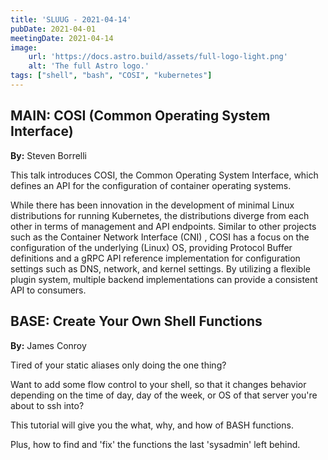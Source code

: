 ```yaml
---
title: 'SLUUG - 2021-04-14'
pubDate: 2021-04-01
meetingDate: 2021-04-14
image:
    url: 'https://docs.astro.build/assets/full-logo-light.png'
    alt: 'The full Astro logo.'
tags: ["shell", "bash", "COSI", "kubernetes"]
---
```

## **MAIN:** COSI (Common Operating System Interface)

**By:** Steven Borrelli

This talk introduces COSI, the Common Operating System Interface, which defines an API for the configuration of container operating systems.

While there has been innovation in the development of minimal Linux distributions for running Kubernetes, the distributions diverge from each other in terms of management and API endpoints. Similar to other projects such as the Container Network Interface (CNI) , COSI has a focus on the configuration of the underlying (Linux) OS, providing Protocol Buffer definitions and a gRPC API reference implementation for configuration settings such as DNS, network, and kernel settings. By utilizing a flexible plugin system, multiple backend implementations can provide a consistent API to consumers.

## **BASE:** Create Your Own Shell Functions

**By:** James Conroy

Tired of your static aliases only doing the one thing?

Want to add some flow control to your shell, so that it changes behavior depending on the time of day, day of the week, or OS of that server you're about to ssh into?

This tutorial will give you the what, why, and how of BASH functions.

Plus, how to find and 'fix' the functions the last 'sysadmin' left behind.


